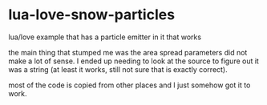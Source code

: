 lua-love-snow-particles
=======================

lua/love example that has a particle emitter in it that works

the main thing that stumped me was the area spread parameters did not make a lot of sense. I ended up needing to look at the source to figure out it was a string (at least it works, still not sure that is exactly correct).

most of the code is copied from other places and I just somehow got it to work.
